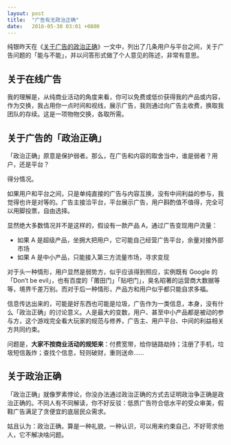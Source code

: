 ```yaml
---
layout: post
title:  "广告有无政治正确"
date:   2016-05-30 03:01 +0800
---
```


纯银昨天在《[关于广告的政治正确](http://www.jianshu.com/p/e22a5d8c1d98?utm_campaign=maleskine&utm_content=note&utm_medium=writer_share&utm_source=weibo)》一文中，列出了几条用户与平台之间，关于广告问题的「能与不能」，并以问答形式做了个人意见的陈述，非常有意思。

## 关于在线广告

我的理解是，从纯商业活动的角度来看，你可以免费或低价获得我的产品或内容，作为交换，我占用你一点时间和视线，展示广告，我则通过向广告主收费，换取我团队的存续。这是一项物物交换，各取所需。

## 关于广告的「政治正确」

「政治正确」原意是保护弱者。那么，在广告和内容的取舍当中，谁是弱者？用户，还是平台？

得分情况。

如果用户和平台之间，只是单纯直接的广告与内容互换，没有中间利益的参与，我觉得也许是对等的。广告主接洽平台，平台展示广告，用户斟酌值不值得，完全可以用脚投票，自由选择。

显然绝大多数情况并不是这样的，假设有一款产品 A，通过广告变现用户流量：

- 如果 A 是超级产品，坐拥大把用户，它可能自己经营广告平台，余量对接外部市场
- 如果 A 是中小产品，只能接入第三方流量市场，寻求变现

对于头一种情形，用户显然是弱势方，似乎应该得到照应，实例既有 Google 的「Don’t be evil」，也有百度的「莆田门」「贴吧门」，臭名昭著的运营商大数据等等，境界千差万别。而对于后一种情形，产品方和用户似乎都只能自求多福。

信息传达出来的，可能是好东西也可能是垃圾，广告作为一类信息，本身，没有什么「政治正确」的讨论意义。人是最大的变数，用户、甚至中小产品都是被动的参与方，这个游戏完全看大玩家的规范与修养，广告主、用户平台、中间的利益相关方共同约束。

问题是，**大家不按商业活动的规矩来**：付费宽带，给你链路劫持；注册了手机，垃圾短信轰炸；查找个信息，轻则破财，重则送命……

## 关于政治正确

「政治正确」就像罗素悖论，你没办法通过政治正确的方式去证明政治争正确是政治正确的。不同人有不同解读，你不好反驳：低质广告符合低水平的受众审美，假鞋广告满足了贪便宜的底层民众需求。

姑且认为：政治正确，算是一种礼貌，一种认识，可以用来约束自己，不好苛求他人，它不解决啥问题。
